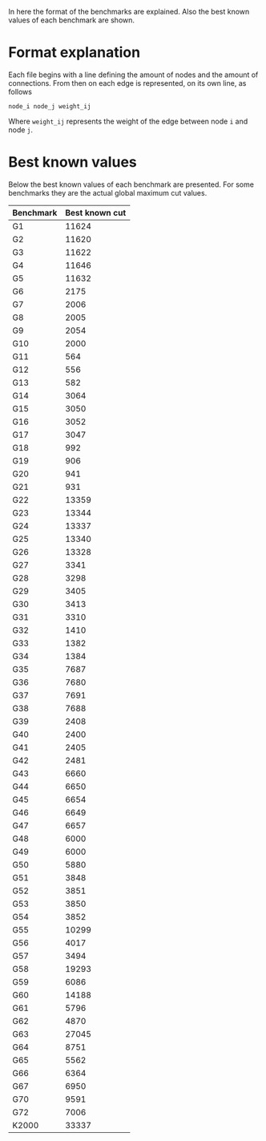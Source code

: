 In here the format of the benchmarks are explained. Also the best known values of each benchmark are shown.

# Format explanation
Each file begins with a line defining the amount of nodes and the amount of connections. From then on each edge is represented, on its own line, as follows

``
node_i node_j weight_ij
``

Where ``weight_ij`` represents the weight of the edge between node `i` and node `j`.

# Best known values
Below the best known values of each benchmark are presented. For some benchmarks they are the actual global maximum cut values.


| **Benchmark** | **Best known cut** |
|---------------|--------------------|
| G1            | 11624              |
| G2            | 11620              |
| G3            | 11622              |
| G4            | 11646              |
|G5| 11632|
|G6 |2175|
|G7| 2006|
|G8 |2005|
|G9| 2054|
|G10 |2000|
|G11| 564|
|G12 |556|
|G13| 582|
|G14 |3064|
|G15| 3050|
|G16 |3052|
|G17| 3047|
|G18 |992|
|G19| 906|
G20| 941
G21 |931
G22 |13359
G23 |13344
G24 |13337
G25 |13340
G26 |13328
G27 |3341
G28 |3298
G29 |3405
G30 |3413
G31 |3310
G32 |1410
G33 |1382
G34 |1384
G35 |7687
G36 |7680
G37 |7691
G38 |7688
G39 |2408
G40 |2400
G41 |2405
G42 |2481
G43 |6660
G44 |6650
G45 |6654
G46 |6649
G47 |6657
G48 |6000
G49 |6000
G50 |5880
G51 |3848
G52 |3851
G53 |3850
G54 |3852
G55 |10299
G56 |4017
G57 |3494
G58 |19293
G59 |6086
G60 |14188
G61 |5796
G62 |4870
G63 |27045
G64 |8751
G65 |5562
G66 |6364
G67 |6950
G70 |9591
G72 |7006
|K2000 |33337|

